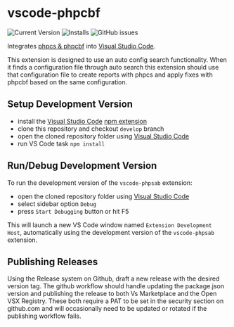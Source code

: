 # vscode-phpcbf

![Current Version](https://img.shields.io/visual-studio-marketplace/v/ValeryanM.vscode-phpsab)
![Installs](https://img.shields.io/visual-studio-marketplace/i/ValeryanM.vscode-phpsab)
![GitHub issues](https://img.shields.io/github/issues-raw/valeryan/vscode-phpsab)

Integrates [phpcs & phpcbf](https://github.com/squizlabs/PHP_CodeSniffer.git) into [Visual Studio Code](https://code.visualstudio.com/).

This extension is designed to use an auto config search functionality. When it finds a configuration file through auto search this extension should use that configuration file to create reports with phpcs and apply fixes with phpcbf based on the same configuration.

## Setup Development Version

-   install the [Visual Studio Code](https://code.visualstudio.com/) [npm extension](https://marketplace.visualstudio.com/items?itemName=eg2.vscode-npm-script)
-   clone this repository and checkout `develop` branch
-   open the cloned repository folder using [Visual Studio Code](https://code.visualstudio.com/)
-   run VS Code task `npm install`

## Run/Debug Development Version

To run the development version of the `vscode-phpsab` extension:

-   open the cloned repository folder using [Visual Studio Code](https://code.visualstudio.com/)
-   select sidebar option `Debug`
-   press `Start Debugging` button or hit F5

This will launch a new VS Code window named `Extension Development Host`, automatically using the development version of the `vscode-phpsab` extension.

## Publishing Releases
Using the Release system on Github, draft a new release with the desired version tag. The github workflow should handle updating the package.json version and publishing the release to both Vs Marketplace and the Open VSX Registry. These both require a PAT to be set in the security section on github.com and will occasionally need to be updated or rotated if the publishing workflow fails.
